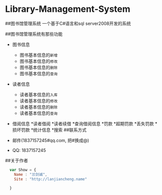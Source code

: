 # Library-Management-System
##图书馆管理系统
一个基于C#语言和sql server2008开发的系统

##图书馆管理系统有那些功能
* 图书信息
    *  图书基本信息的`新增`
    *  图书基本信息的`修改`
    *  图书基本信息的`删除`
    *  图书基本信息的`查询`
* 读者信息
    *  读者基本信息的`入库`
    *  读者基本信息的`修改`
    *  读者基本信息的`删除`
    *  读者基本信息的`查询`
* 借阅信息
    *读者借阅
    *读者续借
    *查询借阅信息
*罚款
    *超期罚款
    *丢失罚款
    *损坏罚款
*统计信息
*搜索
##联系方式

* 邮件(1837157245#qq.com, 把#换成@)
* QQ: 1837157245

##关于作者

```javascript
  var Show = {
    Name : "兰剑诚",
    Site : "http://lanjiancheng.name"
    
  }
```
